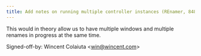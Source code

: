 ```yaml
---
title: Add notes on running multiple controller instances (REnamer, 8489ecc)
---
```


This would in theory allow us to have multiple windows and multiple renames in progress at the same time.

Signed-off-by: Wincent Colaiuta &lt;win@wincent.com&gt;
